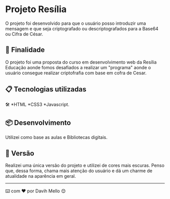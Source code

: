 # Projeto Resília

O projeto foi desenvolvido para que o usuário posso introduzir uma mensagem e que seja criptografado ou descriptografados para a Base64 ou Cifra de César.


## 🚀 Finalidade

O projeto foi uma proposta do curso em desenvolvimento web da Resília Educação aonde fomos desafiados a realizar um "programa" aonde o usuário consegue realizar criptofrafia com base em cofra de Cesar.

## 📋 Tecnologias utilizadas

🛠️
*HTML
*CSS3
*Javascript.

## 📦 Desenvolvimento

Utilizei como base as aulas e Bibliotecas digitais.



## 📄 Versão
Realizei uma única versão do projeto e utilizei de cores mais escuras. Penso que, dessa forma, chama mais atenção do usuário e dá um charme de atualidade na aparência em geral.
 

---
⌨️ com ❤️ por Davih Mello 😊




